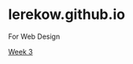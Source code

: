# lerekow.github.io
For Web Design <br>

<a href=https://github.com/lerekow/lerekow.github.io/blob/main/challenge.html> Week 3 </a>

